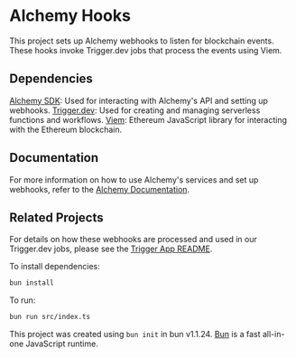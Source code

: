 # Alchemy Hooks

This project sets up Alchemy webhooks to listen for blockchain events.
These hooks invoke Trigger.dev jobs that process the events using Viem.


## Dependencies

 [Alchemy SDK](https://www.npmjs.com/package/alchemy-sdk): Used for interacting with Alchemy's API and setting up webhooks.
 [Trigger.dev](https://www.npmjs.com/package/@trigger.dev/sdk): Used for creating and managing serverless functions and workflows.
 [Viem](https://www.npmjs.com/package/viem): Ethereum JavaScript library for interacting with the Ethereum blockchain.

## Documentation

For more information on how to use Alchemy's services and set up webhooks, refer to the [Alchemy Documentation](https://docs.alchemy.com/).

## Related Projects

For details on how these webhooks are processed and used in our Trigger.dev jobs, please see the [Trigger App README](../trigger/README.md).


To install dependencies:

```bash
bun install
```

To run:

```bash
bun run src/index.ts
```

This project was created using `bun init` in bun v1.1.24. [Bun](https://bun.sh) is a fast all-in-one JavaScript runtime.
